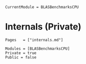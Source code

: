 ```@meta
CurrentModule = BLASBenchmarksCPU
```

# Internals (Private)

```@index
Pages   = ["internals.md"]
```

```@autodocs
Modules = [BLASBenchmarksCPU]
Private = true
Public = false
```
